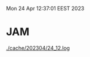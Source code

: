 Mon 24 Apr 12:37:01 EEST 2023
# JAM
<a href='./cache/202304/24_12.log'>./cache/202304/24_12.log</a>
